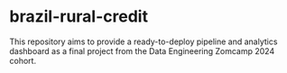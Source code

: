 # brazil-rural-credit
This repository aims to provide a ready-to-deploy pipeline and analytics dashboard as a final project from the Data Engineering Zomcamp 2024 cohort.
